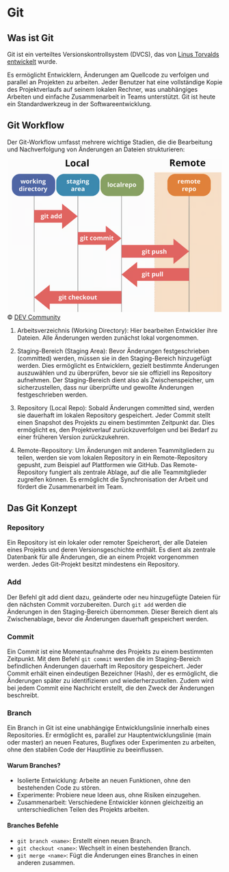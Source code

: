 # Git

## Was ist Git

Git ist ein verteiltes Versionskontrollsystem (DVCS), das von [Linus Torvalds entwickelt](https://git-scm.com/book/de/v2/Erste-Schritte-Kurzer-%C3%9Cberblick-%C3%BCber-die-Historie-von-Git) wurde. 

Es ermöglicht Entwicklern, Änderungen am Quellcode zu verfolgen und parallel an Projekten zu arbeiten. Jeder Benutzer hat eine vollständige Kopie des Projektverlaufs auf seinem lokalen Rechner, was unabhängiges Arbeiten und einfache Zusammenarbeit in Teams unterstützt. Git ist heute ein Standardwerkzeug in der Softwareentwicklung.

## Git Workflow

Der Git-Workflow umfasst mehrere wichtige Stadien, die die Bearbeitung und Nachverfolgung von Änderungen an Dateien strukturieren:

![Git-Workflow-cc-DEV-Community](image.png)
&copy; [DEV Community](https://dev.to/mollynem/git-github--workflow-fundamentals-5496)

1. Arbeitsverzeichnis (Working Directory): Hier bearbeiten Entwickler ihre Dateien. Alle Änderungen werden zunächst lokal vorgenommen.

2. Staging-Bereich (Staging Area): Bevor Änderungen festgeschrieben (committed) werden, müssen sie in den Staging-Bereich hinzugefügt werden. Dies ermöglicht es Entwicklern, gezielt bestimmte Änderungen auszuwählen und zu überprüfen, bevor sie sie offiziell ins Repository aufnehmen. Der Staging-Bereich dient also als Zwischenspeicher, um sicherzustellen, dass nur überprüfte und gewollte Änderungen festgeschrieben werden.

3. Repository (Local Repo): Sobald Änderungen committed sind, werden sie dauerhaft im lokalen Repository gespeichert. Jeder Commit stellt einen Snapshot des Projekts zu einem bestimmten Zeitpunkt dar. Dies ermöglicht es, den Projektverlauf zurückzuverfolgen und bei Bedarf zu einer früheren Version zurückzukehren.

4. Remote-Repository: Um Änderungen mit anderen Teammitgliedern zu teilen, werden sie vom lokalen Repository in ein Remote-Repository gepusht, zum Beispiel auf Plattformen wie GitHub. Das Remote-Repository fungiert als zentrale Ablage, auf die alle Teammitglieder zugreifen können. Es ermöglicht die Synchronisation der Arbeit und fördert die Zusammenarbeit im Team.

## Das Git Konzept

### Repository

Ein Repository ist ein lokaler oder remoter Speicherort, der alle Dateien eines Projekts und deren Versionsgeschichte enthält. Es dient als zentrale Datenbank für alle Änderungen, die an einem Projekt vorgenommen werden. Jedes Git-Projekt besitzt mindestens ein Repository.

### Add

Der Befehl git add dient dazu, geänderte oder neu hinzugefügte Dateien für den nächsten Commit vorzubereiten. Durch `git add` werden die Änderungen in den Staging-Bereich übernommen. Dieser Bereich dient als Zwischenablage, bevor die Änderungen dauerhaft gespeichert werden.

### Commit

Ein Commit ist eine Momentaufnahme des Projekts zu einem bestimmten Zeitpunkt. Mit dem Befehl `git commit` werden die im Staging-Bereich befindlichen Änderungen dauerhaft im Repository gespeichert. Jeder Commit erhält einen eindeutigen Bezeichner (Hash), der es ermöglicht, die Änderungen später zu identifizieren und wiederherzustellen. Zudem wird bei jedem Commit eine Nachricht erstellt, die den Zweck der Änderungen beschreibt.

### Branch

Ein Branch in Git ist eine unabhängige Entwicklungslinie innerhalb eines Repositories. Er ermöglicht es, parallel zur Hauptentwicklungslinie (main oder master) an neuen Features, Bugfixes oder Experimenten zu arbeiten, ohne den stabilen Code der Hauptlinie zu beeinflussen.

#### Warum Branches?

- Isolierte Entwicklung: Arbeite an neuen Funktionen, ohne den bestehenden Code zu stören.
- Experimente: Probiere neue Ideen aus, ohne Risiken einzugehen.
- Zusammenarbeit: Verschiedene Entwickler können gleichzeitig an unterschiedlichen Teilen des Projekts arbeiten.

#### Branches Befehle

- `git branch <name>`: Erstellt einen neuen Branch.
- `git checkout <name>`: Wechselt in einen bestehenden Branch.
- `git merge <name>`: Fügt die Änderungen eines Branches in einen anderen zusammen.